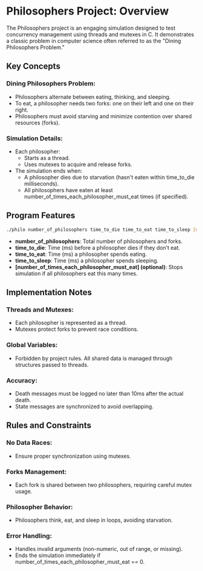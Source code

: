 # Philosophers Project: Overview
The Philosophers project is an engaging simulation designed to test concurrency management using threads and mutexes in C. It demonstrates a classic problem in computer science often referred to as the "Dining Philosophers Problem."

## Key Concepts
### Dining Philosophers Problem:
- Philosophers alternate between eating, thinking, and sleeping.
- To eat, a philosopher needs two forks: one on their left and one on their right.
- Philosophers must avoid starving and minimize contention over shared resources (forks).

### Simulation Details:
- Each philosopher:
  - Starts as a thread.
  - Uses mutexes to acquire and release forks.
- The simulation ends when:
  - A philosopher dies due to starvation (hasn't eaten within time_to_die milliseconds).
  - All philosophers have eaten at least number_of_times_each_philosopher_must_eat times (if specified).
 
## Program Features
```bash
./philo number_of_philosophers time_to_die time_to_eat time_to_sleep [number_of_times_each_philosopher_must_eat]
```
- **number_of_philosophers**: Total number of philosophers and forks.
- **time_to_die**: Time (ms) before a philosopher dies if they don’t eat.
- **time_to_eat**: Time (ms) a philosopher spends eating.
- **time_to_sleep**: Time (ms) a philosopher spends sleeping.
- **[number_of_times_each_philosopher_must_eat] (optional)**: Stops simulation if all philosophers eat this many times.

## Implementation Notes
### Threads and Mutexes:
- Each philosopher is represented as a thread.
- Mutexes protect forks to prevent race conditions.
### Global Variables:
- Forbidden by project rules. All shared data is managed through structures passed to threads.
### Accuracy:
- Death messages must be logged no later than 10ms after the actual death.
- State messages are synchronized to avoid overlapping.

## Rules and Constraints
### No Data Races:
- Ensure proper synchronization using mutexes.
### Forks Management:
- Each fork is shared between two philosophers, requiring careful mutex usage.
### Philosopher Behavior:
- Philosophers think, eat, and sleep in loops, avoiding starvation.
### Error Handling:
- Handles invalid arguments (non-numeric, out of range, or missing).
- Ends the simulation immediately if number_of_times_each_philosopher_must_eat == 0.
